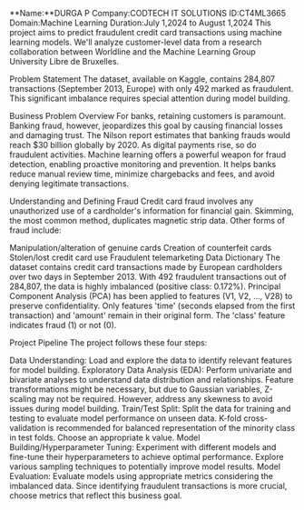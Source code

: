 **Name:**DURGA P
Company:CODTECH IT SOLUTIONS
ID:CT4ML3665
Domain:Machine Learning
Duration:July 1,2024 to August 1,2024
This project aims to predict fraudulent credit card transactions using machine learning models. We'll analyze customer-level data from a research collaboration between Worldline and the Machine Learning Group University Libre de Bruxelles.

Problem Statement
The dataset, available on Kaggle, contains 284,807 transactions (September 2013, Europe) with only 492 marked as fraudulent. This significant imbalance requires special attention during model building.

Business Problem Overview
For banks, retaining customers is paramount. Banking fraud, however, jeopardizes this goal by causing financial losses and damaging trust. The Nilson report estimates that banking frauds would reach $30 billion globally by 2020. As digital payments rise, so do fraudulent activities. Machine learning offers a powerful weapon for fraud detection, enabling proactive monitoring and prevention. It helps banks reduce manual review time, minimize chargebacks and fees, and avoid denying legitimate transactions.

Understanding and Defining Fraud
Credit card fraud involves any unauthorized use of a cardholder's information for financial gain. Skimming, the most common method, duplicates magnetic strip data. Other forms of fraud include:

Manipulation/alteration of genuine cards
Creation of counterfeit cards
Stolen/lost credit card use
Fraudulent telemarketing
Data Dictionary
The dataset contains credit card transactions made by European cardholders over two days in September 2013. With 492 fraudulent transactions out of 284,807, the data is highly imbalanced (positive class: 0.172%). Principal Component Analysis (PCA) has been applied to features (V1, V2, ..., V28) to preserve confidentiality. Only features 'time' (seconds elapsed from the first transaction) and 'amount' remain in their original form. The 'class' feature indicates fraud (1) or not (0).

Project Pipeline
The project follows these four steps:

Data Understanding: Load and explore the data to identify relevant features for model building.
Exploratory Data Analysis (EDA): Perform univariate and bivariate analyses to understand data distribution and relationships. Feature transformations might be necessary, but due to Gaussian variables, Z-scaling may not be required. However, address any skewness to avoid issues during model building.
Train/Test Split: Split the data for training and testing to evaluate model performance on unseen data. K-fold cross-validation is recommended for balanced representation of the minority class in test folds. Choose an appropriate k value.
Model Building/Hyperparameter Tuning: Experiment with different models and fine-tune their hyperparameters to achieve optimal performance. Explore various sampling techniques to potentially improve model results.
Model Evaluation: Evaluate models using appropriate metrics considering the imbalanced data. Since identifying fraudulent transactions is more crucial, choose metrics that reflect this business goal.

